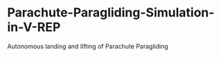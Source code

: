 # Parachute-Paragliding-Simulation-in-V-REP
Autonomous landing and lifting of Parachute Paragliding  
